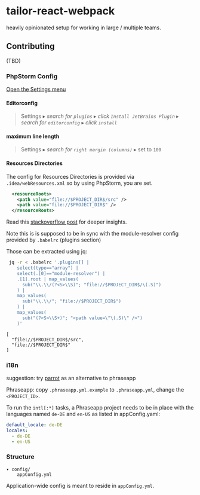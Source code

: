 # tailor-react-webpack

heavily opinionated setup for working in large / multiple teams.

## Contributing

(TBD)

### PhpStorm Config

[Open the Settings menu](https://www.jetbrains.com/help/phpstorm/2016.3/accessing-settings.html#d949337e30)

#### Editorconfig

> Settings ▸ *search for `plugins`* ▸ *click `Install JetBrains Plugin`* ▸ *search for `editorconfig`* ▸ *click `install`*

#### maximum line length

> Settings ▸ *search for `right margin (columns)`* ▸ set to `100`

#### Resources Directories

The config for Resources Directories is provided via `.idea/webResources.xml` so by using PhpStorm, you are set.

```xml
  <resourceRoots>
    <path value="file://$PROJECT_DIR$/src" />
    <path value="file://$PROJECT_DIR$" />
  </resourceRoots>
```
Read this [stackoverflow post](http://stackoverflow.com/questions/34943631/path-aliases-for-imports-in-webstorm#37135031)
for deeper insights. 

Note this is is supposed to be in sync with the module-resolver config provided by `.babelrc` (plugins section)

Those can be extracted using jq:

```bash
 jq -r < .babelrc '.plugins[] |
    select(type=="array") |
    select(.[0]=="module-resolver") |
    .[1].root | map_values(
      sub("\\.\\/(?<S>\\S)"; "file://$PROJECT_DIR$/\(.S)")
    ) |
    map_values(
      sub("\\.\\/"; "file://$PROJECT_DIR$")
    ) |
    map_values(
      sub("(?<S>\\S+)"; "<path value=\"\(.S)\" />")
    )' 
```

```
[
  "file://$PROJECT_DIR$/src",
  "file://$PROJECT_DIR$"
]
```

### i18n

suggestion: try [parrot](https://anthonynsimon.gitbooks.io/parrot)
as an alternative to phraseapp

Phraseapp: copy `.phraseapp.yml.example` to `.phraseapp.yml`, change the `<PROJECT_ID>`.

To run the `intl[:*]` tasks, a Phraseapp project needs to be in place with the languages named `de-DE` and `en-US` as listed in appConfig.yaml:

```yaml
default_locale: de-DE
locales:
  - de-DE
  - en-US
```

### Structure

    ▾ config/
        appConfig.yml

Application-wide config is meant to reside in `appConfig.yml`.
